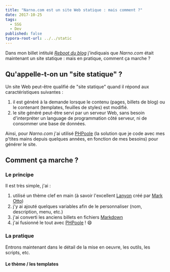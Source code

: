 ```yaml
---
title: "Narno.com est un site Web statique : mais comment ?"
date: 2017-10-25
tags:
  - SSG
  - Dev
published: false
typora-root-url: ../../static
---
```


Dans mon billet intitulé [*Reboot du blog*](/blog/reboot-du-blog) j'indiquais que *Narno.com* était maintenant un site statique : mais en pratique, comment ça marche ?
<!-- break -->
## Qu'appelle-t-on un "site statique" ?

Un site Web peut-être qualifié de "site statique" quand il répond aux caractéristiques suivantes :

1. il est généré à la demande lorsque le contenu (pages, billets de blog) ou le contenant (templates, feuilles de styles) est modifié.
2. le site généré peut-être servi par un serveur Web, sans besoin d'interpréter un language de programmation côté serveur, ni de consommer une base de données.

Ainsi, pour *Narno.com* j'ai utilisé [PHPoole](https://phpoole.org) (la solution que je code avec mes p'tites mains depuis quelques années, en fonction de mes besoins) pour générer le site.

## Comment ça marche ?

### Le principe

Il est très simple, j'ai :

1. utilisé un thème clef en main (à savoir l'excellent [Lanyon](https://github.com/poole/lanyon) créé par [Mark Otto](https://github.com/mdo))
2. j'y ai ajouté quelques variables afin de le personnaliser (nom, description, menu, etc.)
3. j'ai converti les anciens billets en fichiers [Markdown]()
4. j'ai fusionné le tout avec [PHPoole](https://phpoole.org) ! :smile:

### La pratique

Entrons maintenant dans le détail de la mise en oeuvre, les outils, les scripts, etc.

#### Le thème / les templates

